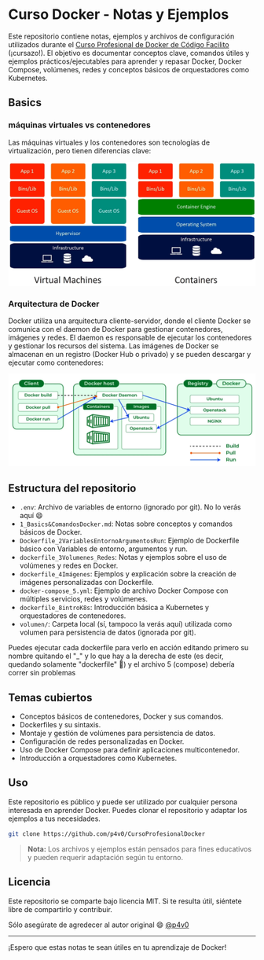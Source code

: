 # Curso Docker - Notas y Ejemplos

Este repositorio contiene notas, ejemplos y archivos de configuración utilizados durante el [Curso Profesional de Docker de Código Facilito](https://codigofacilito.com/cursos/docker) (¡cursazo!). El objetivo es documentar conceptos clave, comandos útiles y ejemplos prácticos/ejecutables para aprender y repasar Docker, Docker Compose, volúmenes, redes y conceptos básicos de orquestadores como Kubernetes.

## Basics

### máquinas virtuales vs contenedores

Las máquinas virtuales y los contenedores son tecnologías de virtualización, pero tienen diferencias clave:

![Máquinas virtuales vs Contenedores](./images/VMsVsContainers.png)

### Arquitectura de Docker

Docker utiliza una arquitectura cliente-servidor, donde el cliente Docker se comunica con el daemon de Docker para gestionar contenedores, imágenes y redes. El daemon es responsable de ejecutar los contenedores y gestionar los recursos del sistema. Las imágenes de Docker se almacenan en un registro (Docker Hub o privado) y se pueden descargar y ejecutar como contenedores:

![Arquitectura docker](./images/arqui_docker.png)

## Estructura del repositorio

- `.env`: Archivo de variables de entorno (ignorado por git). No lo verás aquí :smile:
- `1_Basics&ComandosDocker.md`: Notas sobre conceptos y comandos básicos de Docker.
- `Dockerfile_2VariablesEntornoArgumentosRun`: Ejemplo de Dockerfile básico con Variables de entorno, argumentos y run.
- `dockerfile_3Volumenes_Redes`: Notas y ejemplos sobre el uso de volúmenes y redes en Docker.
- `dockerfile_4Imágenes`: Ejemplos y explicación sobre la creación de imágenes personalizadas con Dockerfile.
- `docker-compose_5.yml`: Ejemplo de archivo Docker Compose con múltiples servicios, redes y volúmenes.
- `dockerfile_8introK8s`: Introducción básica a Kubernetes y orquestadores de contenedores.
- `volumen/`: Carpeta local (sí, tampoco la verás aquí) utilizada como volumen para persistencia de datos (ignorada por git).

Puedes ejecutar cada dockerfile para verlo en acción editando primero su nombre quitando el "\_" y lo que hay a la derecha de este (es decir, quedando solamente "dockerfile" 🙂) y el archivo 5 (compose) debería correr sin problemas

## Temas cubiertos

- Conceptos básicos de contenedores, Docker y sus comandos.
- Dockerfiles y su sintaxis.
- Montaje y gestión de volúmenes para persistencia de datos.
- Configuración de redes personalizadas en Docker.
- Uso de Docker Compose para definir aplicaciones multicontenedor.
- Introducción a orquestadores como Kubernetes.

## Uso

Este repositorio es público y puede ser utilizado por cualquier persona interesada en aprender Docker. Puedes clonar el repositorio y adaptar los ejemplos a tus necesidades.

```sh
git clone https://github.com/p4v0/CursoProfesionalDocker
```

> **Nota:** Los archivos y ejemplos están pensados para fines educativos y pueden requerir adaptación según tu entorno.

## Licencia

Este repositorio se comparte bajo licencia MIT. Si te resulta útil, siéntete libre de compartirlo y contribuir.

Sólo asegúrate de agredecer al autor original :smile: [@p4v0](https://github.com/p4v0)

---

¡Espero que estas notas te sean útiles en tu aprendizaje de Docker!
